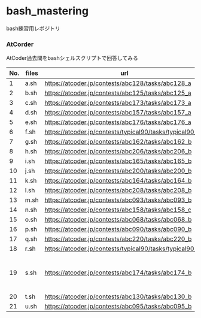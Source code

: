 # bash_mastering

bash練習用レポジトリ

### AtCorder
AtCoder過去問をbashシェルスクリプトで回答してみる

| No. | files  | url                                                      | etc               |
| --- | -------| -------------------------------------------------------- |-------------------|
|  1  | a.sh   | https://atcoder.jp/contests/abc128/tasks/abc128_a        |                   |
|  2  | b.sh   | https://atcoder.jp/contests/abc125/tasks/abc125_a        |                   |
|  3  | c.sh   | https://atcoder.jp/contests/abc173/tasks/abc173_a        |                   |
|  4  | d.sh   | https://atcoder.jp/contests/abc157/tasks/abc157_a        |                   |
|  5  | e.sh   | https://atcoder.jp/contests/abc176/tasks/abc176_a        |                   |
|  6  | f.sh   | https://atcoder.jp/contests/typical90/tasks/typical90_ag |                   |
|  7  | g.sh   | https://atcoder.jp/contests/abc162/tasks/abc162_b        |                   |
|  8  | h.sh   | https://atcoder.jp/contests/abc206/tasks/abc206_b        |                   |
|  9  | i.sh   | https://atcoder.jp/contests/abc165/tasks/abc165_b        |                   |
| 10  | j.sh   | https://atcoder.jp/contests/abc200/tasks/abc200_b        |                   |
| 11  | k.sh   | https://atcoder.jp/contests/abc164/tasks/abc164_b        |                   |
| 12  | l.sh   | https://atcoder.jp/contests/abc208/tasks/abc208_b        |                   |
| 13  | m.sh   | https://atcoder.jp/contests/abc093/tasks/abc093_b        |                   |
| 14  | n.sh   | https://atcoder.jp/contests/abc158/tasks/abc158_c        |                   |
| 15  | o.sh   | https://atcoder.jp/contests/abc068/tasks/abc068_b        |                   |
| 16  | p.sh   | https://atcoder.jp/contests/abc090/tasks/abc090_b        |                   |
| 17  | q.sh   | https://atcoder.jp/contests/abc220/tasks/abc220_b        |                   |
| 18  | r.sh   | https://atcoder.jp/contests/typical90/tasks/typical90_bo |                   |
| 19  | s.sh   | https://atcoder.jp/contests/abc174/tasks/abc174_b        | 多重配列          |
| 20  | t.sh   | https://atcoder.jp/contests/abc130/tasks/abc130_b        |                   |
| 21  | u.sh   | https://atcoder.jp/contests/abc095/tasks/abc095_b        |                   |

